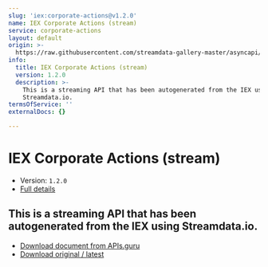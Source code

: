 ```yaml
---
slug: 'iex:corporate-actions@v1.2.0'
name: IEX Corporate Actions (stream)
service: corporate-actions
layout: default
origin: >-
  https://raw.githubusercontent.com/streamdata-gallery-master/asyncapi/master/_listings/iex/iex-corporate-actions-stream-async.md
info:
  title: IEX Corporate Actions (stream)
  version: 1.2.0
  description: >-
    This is a streaming API that has been autogenerated from the IEX using
    Streamdata.io.
termsOfService: ''
externalDocs: {}

---
```

# IEX Corporate Actions (stream)

* Version: `1.2.0`
* [Full details](../html/iex:corporate-actions@v1.2.0.html)




## This is a streaming API that has been autogenerated from the IEX using Streamdata.io.



* [Download document from APIs.guru](https://raw.githubusercontent.com/APIs-guru/asyncapi-directory/master/docs/APIs/iex%3Acorporate-actions%40v1.2.0.yaml)
* [Download original / latest](https://raw.githubusercontent.com/streamdata-gallery-master/asyncapi/master/_listings/iex/iex-corporate-actions-stream-async.md)

<script type="application/ld+json">
{
  "@context": "http://schema.org/",
  "@type": "WebAPI",
  "description": "This is a streaming API that has been autogenerated from the IEX using Streamdata.io.",
  "documentation": "",

  "name": "IEX Corporate Actions (stream)"
}
</script>
